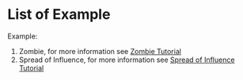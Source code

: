 # List of Example

Example:

1. Zombie, for more information see [Zombie Tutorial](./Zombie/README.md)
2. Spread of Influence, for more information see [Spread of Influence Tutorial](./SpreadInfluence/README.md)
